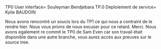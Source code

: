 TP0 User interface= Souleyman Bendjebara
TP.0 Deploiement de service= Kylie BAUDOIN

Nous avons rencontré un soucis lors du TP1 ce qui nous a contraint de le rendre hier. Nous vous prions de nous excuser pour ce retard. Merci. 
Nous avons egalement re commit le TP0 de Sam Even car son travail était disponible dans une autre branche, vous aurez accès aux preuves sur le source 
tree. 
